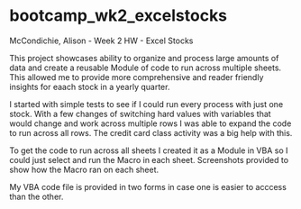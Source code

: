 # bootcamp_wk2_excelstocks
McCondichie, Alison - Week 2 HW - Excel Stocks

This project showcases ability to organize and process large amounts of data and create a reusable Module of code to run across multiple sheets. This allowed me to provide more comprehensive and reader friendly insights for eaach stock in a yearly quarter. 

I started with simple tests to see if I could run every process with just one stock. With a few changes of switching hard values with variables that would change and work across multiple rows I was able to expand the code to run across all rows. The credit card class activity was a big help with this. 

To get the code to run across all sheets I created it as a Module in VBA so I could just select and run the Macro in each sheet. Screenshots provided to show how the Macro ran on each sheet. 

My VBA code file is provided in two forms in case one is easier to acccess than the other.